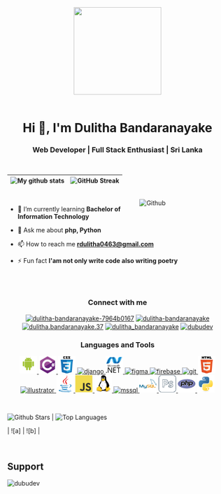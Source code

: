 <div align="center"><img width="200px" height="200px" src="https://github.com/DulithaBandaranayake/DulithaBandaranayake/assets/121762938/419beea8-7f7e-495f-bcd2-dac86f6e870a"></div><br>
<h1 align="center">Hi 👋, I'm Dulitha Bandaranayake</h1>
<h3 align="center">Web Developer | Full Stack Enthusiast | Sri Lanka</h3><br>

| ![My github stats](https://github-readme-stats.vercel.app/api?username=dulithabandaranayake&show_icons=true&theme=tokyonight) | ![ GitHub Streak](https://github-readme-streak-stats.herokuapp.com/?user=dulithabandaranayake&theme=tokyonight) |
| --- | --- |
<br>

<img width="40%" height="50%" align="right" alt="Github" src="https://github.com/DulithaBandaranayake/DulithaBandaranayake/assets/121762938/58de9712-7882-4c1e-98f1-77aeea2a6ec2" />

- 🌱 I’m currently learning **Bachelor of Information Technology**

- 💬 Ask me about **php, Python**

- 📫 How to reach me **rdulitha0463@gmail.com**

- ⚡ Fun fact **I'am not only write code also writing poetry**

<br><br>

<h3 align="center">Connect with me</h3>
<p align="center">
<a href="https://linkedin.com/in/dulitha-bandaranayake-7964b0167" target="blank"><img align="center" src="https://raw.githubusercontent.com/rahuldkjain/github-profile-readme-generator/master/src/images/icons/Social/linked-in-alt.svg" alt="dulitha-bandaranayake-7964b0167" height="30" width="40" /></a>
<a href="https://stackoverflow.com/users/dulitha-bandaranayake" target="blank"><img align="center" src="https://raw.githubusercontent.com/rahuldkjain/github-profile-readme-generator/master/src/images/icons/Social/stack-overflow.svg" alt="dulitha-bandaranayake" height="30" width="40" /></a>
<a href="https://fb.com/dulitha.bandaranayake.37" target="blank"><img align="center" src="https://raw.githubusercontent.com/rahuldkjain/github-profile-readme-generator/master/src/images/icons/Social/facebook.svg" alt="dulitha.bandaranayake.37" height="30" width="40" /></a>
<a href="https://instagram.com/dulitha_bandaranayake" target="blank"><img align="center" src="https://raw.githubusercontent.com/rahuldkjain/github-profile-readme-generator/master/src/images/icons/Social/instagram.svg" alt="dulitha_bandaranayake" height="30" width="40" /></a>
<a href="https://www.youtube.com/c/dubudev" target="blank"><img align="center" src="https://raw.githubusercontent.com/rahuldkjain/github-profile-readme-generator/master/src/images/icons/Social/youtube.svg" alt="dubudev" height="30" width="40" /></a>
</p>


<h3 align="center">Languages and Tools</h3>
<p align="center"> <a href="https://developer.android.com" target="_blank" rel="noreferrer"> <img src="https://raw.githubusercontent.com/devicons/devicon/master/icons/android/android-original-wordmark.svg" alt="android" width="40" height="40"/> </a> <a href="https://www.w3schools.com/cs/" target="_blank" rel="noreferrer"> <img src="https://raw.githubusercontent.com/devicons/devicon/master/icons/csharp/csharp-original.svg" alt="csharp" width="40" height="40"/> </a> <a href="https://www.w3schools.com/css/" target="_blank" rel="noreferrer"> <img src="https://raw.githubusercontent.com/devicons/devicon/master/icons/css3/css3-original-wordmark.svg" alt="css3" width="40" height="40"/> </a> <a href="https://www.djangoproject.com/" target="_blank" rel="noreferrer"> <img src="https://cdn.worldvectorlogo.com/logos/django.svg" alt="django" width="40" height="40"/> </a> <a href="https://dotnet.microsoft.com/" target="_blank" rel="noreferrer"> <img src="https://raw.githubusercontent.com/devicons/devicon/master/icons/dot-net/dot-net-original-wordmark.svg" alt="dotnet" width="40" height="40"/> </a> <a href="https://www.figma.com/" target="_blank" rel="noreferrer"> <img src="https://www.vectorlogo.zone/logos/figma/figma-icon.svg" alt="figma" width="40" height="40"/> </a> <a href="https://firebase.google.com/" target="_blank" rel="noreferrer"> <img src="https://www.vectorlogo.zone/logos/firebase/firebase-icon.svg" alt="firebase" width="40" height="40"/> </a> <a href="https://git-scm.com/" target="_blank" rel="noreferrer"> <img src="https://www.vectorlogo.zone/logos/git-scm/git-scm-icon.svg" alt="git" width="40" height="40"/> </a> <a href="https://www.w3.org/html/" target="_blank" rel="noreferrer"> <img src="https://raw.githubusercontent.com/devicons/devicon/master/icons/html5/html5-original-wordmark.svg" alt="html5" width="40" height="40"/> </a> <a href="https://www.adobe.com/in/products/illustrator.html" target="_blank" rel="noreferrer"> <img src="https://www.vectorlogo.zone/logos/adobe_illustrator/adobe_illustrator-icon.svg" alt="illustrator" width="40" height="40"/> </a> <a href="https://www.java.com" target="_blank" rel="noreferrer"> <img src="https://raw.githubusercontent.com/devicons/devicon/master/icons/java/java-original.svg" alt="java" width="40" height="40"/> </a> <a href="https://developer.mozilla.org/en-US/docs/Web/JavaScript" target="_blank" rel="noreferrer"> <img src="https://raw.githubusercontent.com/devicons/devicon/master/icons/javascript/javascript-original.svg" alt="javascript" width="40" height="40"/> </a> <a href="https://www.linux.org/" target="_blank" rel="noreferrer"> <img src="https://raw.githubusercontent.com/devicons/devicon/master/icons/linux/linux-original.svg" alt="linux" width="40" height="40"/> </a> <a href="https://www.microsoft.com/en-us/sql-server" target="_blank" rel="noreferrer"> <img src="https://www.svgrepo.com/show/303229/microsoft-sql-server-logo.svg" alt="mssql" width="40" height="40"/> </a> <a href="https://www.mysql.com/" target="_blank" rel="noreferrer"> <img src="https://raw.githubusercontent.com/devicons/devicon/master/icons/mysql/mysql-original-wordmark.svg" alt="mysql" width="40" height="40"/> </a> <a href="https://www.photoshop.com/en" target="_blank" rel="noreferrer"> <img src="https://raw.githubusercontent.com/devicons/devicon/master/icons/photoshop/photoshop-line.svg" alt="photoshop" width="40" height="40"/> </a> <a href="https://www.php.net" target="_blank" rel="noreferrer"> <img src="https://raw.githubusercontent.com/devicons/devicon/master/icons/php/php-original.svg" alt="php" width="40" height="40"/> </a> <a href="https://www.python.org" target="_blank" rel="noreferrer"> <img src="https://raw.githubusercontent.com/devicons/devicon/master/icons/python/python-original.svg" alt="python" width="40" height="40"/> </a> </p>

<br>

![Github Stars](https://github-readme-stats.vercel.app/api?username=dulithabandaranayake&show_icons=true&locale=en&count_private=true&hide_rank=true&custom_title=My%20GitHub%20Stats&disable_animations=true&theme=tokyonight) | ![Top Languages](https://github-readme-stats.vercel.app/api/top-langs/?username=dulithabandaranayake&theme=tokyonight) 

| ![a] | ![b] |

<br>

<h2 align="left">Support</h2>
<p><a href="https://www.buymeacoffee.com/dubudev"> <img align="left" src="https://cdn.buymeacoffee.com/buttons/v2/default-yellow.png" height="50" width="210" alt="dubudev" /></a></p>


